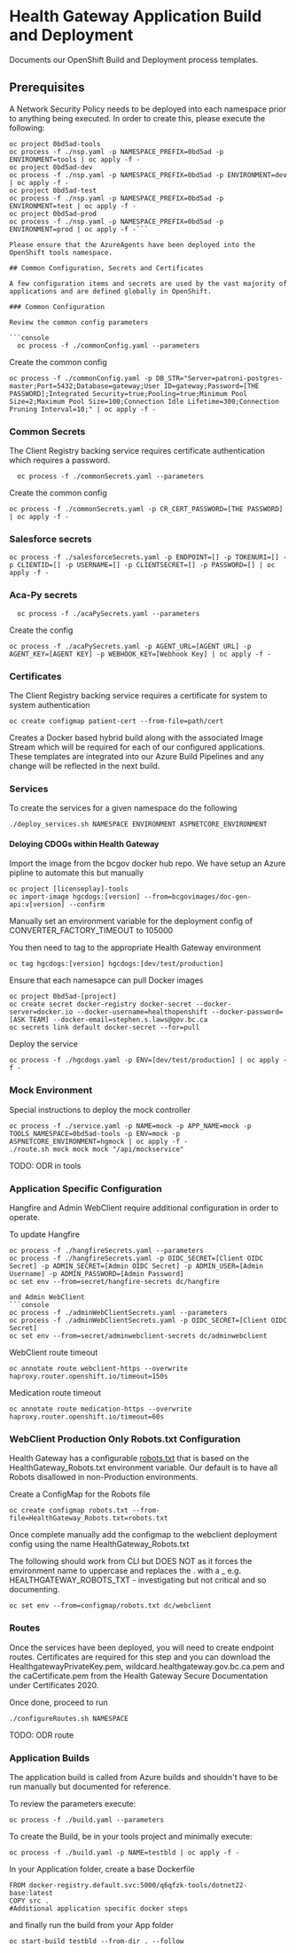 # Health Gateway Application Build and Deployment

Documents our OpenShift Build and Deployment process templates.

## Prerequisites

A Network Security Policy needs to be deployed into each namespace prior to anything being executed. In order to create this, please execute the following:

````console
oc project 0bd5ad-tools
oc process -f ./nsp.yaml -p NAMESPACE_PREFIX=0bd5ad -p ENVIRONMENT=tools | oc apply -f -
oc project 0bd5ad-dev
oc process -f ./nsp.yaml -p NAMESPACE_PREFIX=0bd5ad -p ENVIRONMENT=dev | oc apply -f -
oc project 0bd5ad-test
oc process -f ./nsp.yaml -p NAMESPACE_PREFIX=0bd5ad -p ENVIRONMENT=test | oc apply -f -
oc project 0bd5ad-prod
oc process -f ./nsp.yaml -p NAMESPACE_PREFIX=0bd5ad -p ENVIRONMENT=prod | oc apply -f -```

Please ensure that the AzureAgents have been deployed into the OpenShift tools namespace.

## Common Configuration, Secrets and Certificates

A few configuration items and secrets are used by the vast majority of applications and are defined globally in OpenShift.

### Common Configuration

Review the common config parameters

```console
  oc process -f ./commonConfig.yaml --parameters
````

Create the common config

```console
oc process -f ./commonConfig.yaml -p DB_STR="Server=patroni-postgres-master;Port=5432;Database=gateway;User ID=gateway;Password=[THE PASSWORD];Integrated Security=true;Pooling=true;Minimum Pool Size=2;Maximum Pool Size=100;Connection Idle Lifetime=300;Connection Pruning Interval=10;" | oc apply -f -
```

### Common Secrets

The Client Registry backing service requires certificate authentication which requires a password.

```console
  oc process -f ./commonSecrets.yaml --parameters
```

Create the common config

```console
oc process -f ./commonSecrets.yaml -p CR_CERT_PASSWORD=[THE PASSWORD] | oc apply -f -
```

### Salesforce secrets

```console
oc process -f ./salesforceSecrets.yaml -p ENDPOINT=[] -p TOKENURI=[] -p CLIENTID=[] -p USERNAME=[] -p CLIENTSECRET=[] -p PASSWORD=[] | oc apply -f -
```

### Aca-Py secrets

```console
  oc process -f ./acaPySecrets.yaml --parameters
```

Create the config

```console
oc process -f ./acaPySecrets.yaml -p AGENT_URL=[AGENT URL] -p AGENT_KEY=[AGENT KEY] -p WEBHOOK_KEY=[Webhook Key] | oc apply -f -
```

### Certificates

The Client Registry backing service requires a certificate for system to system authentication

```console
oc create configmap patient-cert --from-file=path/cert
```

Creates a Docker based hybrid build along with the associated Image Stream which will be required for each of our configured applications. These templates are integrated into our Azure Build Pipelines and any change will be reflected in the next build.

### Services

To create the services for a given namespace do the following

```console
./deploy_services.sh NAMESPACE ENVIRONMENT ASPNETCORE_ENVIRONMENT
```

#### Deloying CDOGs within Health Gateway

Import the image from the bcgov docker hub repo. We have setup an Azure pipline to automate this but manually

```console
oc project [licenseplay]-tools
oc import-image hgcdogs:[version] --from=bcgovimages/doc-gen-api:v[version] --confirm
```

Manually set an environment variable for the deployment config of
CONVERTER_FACTORY_TIMEOUT to 105000

You then need to tag to the appropriate Health Gateway environment

```console
oc tag hgcdogs:[version] hgcdogs:[dev/test/production]
```

Ensure that each namesapce can pull Docker images

```console
oc project 0bd5ad-[project]
oc create secret docker-registry docker-secret --docker-server=docker.io --docker-username=healthopenshift --docker-password=[ASK TEAM] --docker-email=stephen.s.laws@gov.bc.ca
oc secrets link default docker-secret --for=pull
```

Deploy the service

```console
oc process -f ./hgcdogs.yaml -p ENV=[dev/test/production] | oc apply -f -
```

### Mock Environment

Special instructions to deploy the mock controller

```console
oc process -f ./service.yaml -p NAME=mock -p APP_NAME=mock -p TOOLS_NAMESPACE=0bd5ad-tools -p ENV=mock -p ASPNETCORE_ENVIRONMENT=hgmock | oc apply -f -
./route.sh mock mock mock "/api/mockservice"
```

TODO: ODR in tools

### Application Specific Configuration

Hangfire and Admin WebClient require additional configuration in order to operate.

To update Hangfire

````console
oc process -f ./hangfireSecrets.yaml --parameters
oc process -f ./hangfireSecrets.yaml -p OIDC_SECRET=[Client OIDC Secret] -p ADMIN_SECRET=[Admin OIDC Secret] -p ADMIN_USER=[Admin Username] -p ADMIN_PASSWORD=[Admin Password]
oc set env --from=secret/hangfire-secrets dc/hangfire

and Admin WebClient
```console
oc process -f ./adminWebClientSecrets.yaml --parameters
oc process -f ./adminWebClientSecrets.yaml -p OIDC_SECRET=[Client OIDC Secret]
oc set env --from=secret/adminwebclient-secrets dc/adminwebclient
````

WebClient route timeout

```console
oc annotate route webclient-https --overwrite haproxy.router.openshift.io/timeout=150s
```

Medication route timeout

```console
oc annotate route medication-https --overwrite haproxy.router.openshift.io/timeout=60s
```

### WebClient Production Only Robots.txt Configuration

Health Gateway has a configurable [robots.txt](../../Apps/WebClient/src/Server/Controllers/RobotsController.cs) that is based on the HealthGateway_Robots.txt environment variable. Our default is to have all Robots disallowed in non-Production environments.

Create a ConfigMap for the Robots file

```console
oc create configmap robots.txt --from-file=HealthGateway_Robots.txt=robots.txt
```

Once complete manually add the configmap to the webclient deployment config using the name HealthGateway_Robots.txt

The following should work from CLI but DOES NOT as it forces the environment name to uppercase and replaces the . with a \_
e.g. HEALTHGATEWAY_ROBOTS_TXT - investigating but not critical and so documenting.

```console
oc set env --from=configmap/robots.txt dc/webclient
```

### Routes

Once the services have been deployed, you will need to create endpoint routes. Certificates are required for this step and you can download the HealthgatewayPrivateKey.pem, wildcard.healthgateway.gov.bc.ca.pem and the caCertificate.pem from the Health Gateway Secure Documentation under Certificates 2020.

Once done, proceed to run

```console
./configureRoutes.sh NAMESPACE
```

TODO: ODR route

### Application Builds

The application build is called from Azure builds and shouldn't have to be run manually but documented for reference.

To review the parameters execute:

```console
oc process -f ./build.yaml --parameters
```

To create the Build, be in your tools project and minimally execute:

```console
oc process -f ./build.yaml -p NAME=testbld | oc apply -f -
```

In your Application folder, create a base Dockerfile

```console
FROM docker-registry.default.svc:5000/q6qfzk-tools/dotnet22-base:latest
COPY src .
#Additional application specific docker steps
```

and finally run the build from your App folder

```console
oc start-build testbld --from-dir . --follow
```
